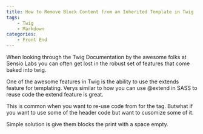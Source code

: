 ```yaml
---
title: How to Remove Block Content from an Inherited Template in Twig 
tags: 
    - Twig
    - Markdown
categories:
    - Front End
---
```

When looking through the Twig Documentation by the awesome folks at Sensio Labs you can often get lost in the robust set of features  that come baked into twig. 

One of the awesome features in Twig is the ability to use the extends feature for templating. Verys similar to how you can use @extend in SASS to reuse code the extend feature is great. 

This is common when you want to re-use code from for the <head> tag.  Butwhat if you want to use some of the header code but want to cusomize some of it.

Simple solution is give them blocks the print with a space empty. 
